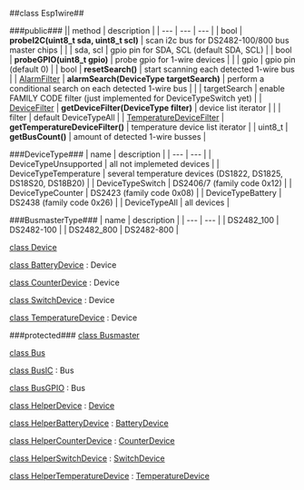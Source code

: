##class Esp1wire##

###public###
|| method | description |
| --- | --- | --- |
| bool | **probeI2C(uint8_t sda, uint8_t scl)** | scan i2c bus for DS2482-100/800 bus master chips |
| | sda, scl | gpio pin for SDA, SCL (default SDA, SCL) |
| bool | **probeGPIO(uint8_t gpio)** | probe gpio for 1-wire devices |
| | gpio | gpio pin (default 0) |
| bool | **resetSearch()** | start scanning each detected 1-wire bus |
| [AlarmFilter](./AlarmFilter.md) | **alarmSearch(DeviceType targetSearch)** | perform a conditional search on each detected 1-wire bus |
| | targetSearch | enable FAMILY CODE filter (just implemented for DeviceTypeSwitch yet) |
| [DeviceFilter](./DeviceFiler.md) | **getDeviceFilter(DeviceType filter)** | device list iterator |
| | filter | default DeviceTypeAll |
| [TemperatureDeviceFilter](./TemperatureDeviceFilter.md) | **getTemperatureDeviceFilter()** | temperature device list iterator |
| uint8_t | **getBusCount()** | amount of detected 1-wire busses |

###DeviceType###
| name | description |
| --- | --- |
| DeviceTypeUnsupported | all not implemeted devices |
| DeviceTypeTemperature | several temperature devices (DS1822, DS1825, DS18S20, DS18B20) |
| DeviceTypeSwitch | DS2406/7 (family code 0x12) |
| DeviceTypeCounter | DS2423 (family code 0x08) |
| DeviceTypeBattery | DS2438 (family code 0x26) |
| DeviceTypeAll | all devices |

###BusmasterType###
| name | description |
| --- | --- |
| DS2482_100 | DS2482-100 |
| DS2482_800 | DS2482-800 |

[class Device](./Device.md)

[class BatteryDevice](./BatteryDevice.md) : Device

[class CounterDevice](./CounterDevice.md) : Device

[class SwitchDevice](./SwitchDevice.md) : Device

[class TemperatureDevice](./TemperatureDevice.md) : Device

###protected###
[class Busmaster](./Busmaster.md)

[class Bus](./Bus.md)

[class BusIC](./BusIC.md) : Bus

[class BusGPIO](./BusGPIO.md) : Bus

[class HelperDevice](./HelperDevice.md) : [Device](./Device.md)

[class HelperBatteryDevice](./HelperBatteryDevice.md) : [BatteryDevice](./BatteryDevice.md)

[class HelperCounterDevice](./HelperCounterDevice.md) : [CounterDevice](./CounterDevice.md)

[class HelperSwitchDevice](./HelperSwitchDevice.md) : [SwitchDevice](./SwitchDevice.md)

[class HelperTemperatureDevice](./HelperTemperatureDevice.md) : [TemperatureDevice](./TemperatureDevice.md)

